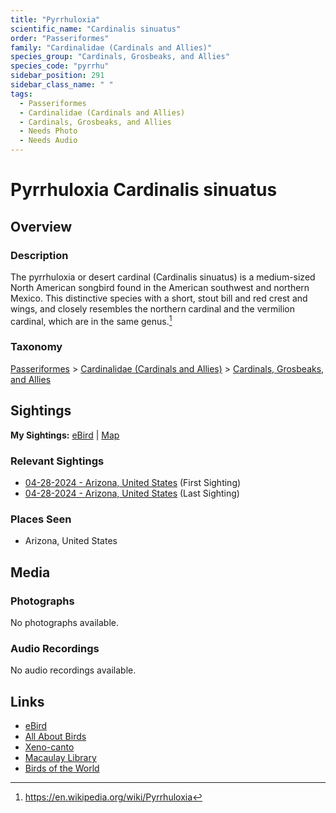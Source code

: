 ```yaml
---
title: "Pyrrhuloxia"
scientific_name: "Cardinalis sinuatus"
order: "Passeriformes"
family: "Cardinalidae (Cardinals and Allies)"
species_group: "Cardinals, Grosbeaks, and Allies"
species_code: "pyrrhu"
sidebar_position: 291
sidebar_class_name: " "
tags: 
  - Passeriformes
  - Cardinalidae (Cardinals and Allies)
  - Cardinals, Grosbeaks, and Allies
  - Needs Photo
  - Needs Audio
---
```


# Pyrrhuloxia <span className='sci_name'>Cardinalis sinuatus</span>

## Overview

### Description
The pyrrhuloxia  or desert cardinal (Cardinalis sinuatus) is a medium-sized North American songbird found in the American southwest and northern Mexico. This distinctive species with a short, stout bill and red crest and wings, and closely resembles the northern cardinal and the vermilion cardinal, which are in the same genus.[^1]

[^1]: https://en.wikipedia.org/wiki/Pyrrhuloxia

### Taxonomy
[Passeriformes](/tags/passeriformes) > [Cardinalidae (Cardinals and Allies)](/tags/cardinalidae-cardinals-and-allies) > [Cardinals, Grosbeaks, and Allies](/tags/cardinals-grosbeaks-and-allies)


## Sightings

**My Sightings:** [eBird](https://ebird.org/lifelist?r=world&time=life&spp=pyrrhu) | [Map](/map?species_code=pyrrhu)

### Relevant Sightings

* [04-28-2024 - Arizona, United States](https://ebird.org/checklist/S170824754) (First Sighting)
* [04-28-2024 - Arizona, United States](https://ebird.org/checklist/S170850373) (Last Sighting)

### Places Seen

* Arizona, United States



## Media
### Photographs
No photographs available.

### Audio Recordings
No audio recordings available.

## Links
* [eBird](https://ebird.org/species/pyrrhu) 
* [All About Birds](https://www.allaboutbirds.org/guide/pyrrhu) 
* [Xeno-canto](https://www.xeno-canto.org/species/cardinalis-sinuatus) 
* [Macaulay Library](https://search.macaulaylibrary.org/catalog?taxonCode=pyrrhu&sort=rating_rank_desc)
* [Birds of the World](https://birdsoftheworld.org/bow/species/pyrrhu)

